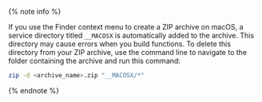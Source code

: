{% note info %}

If you use the Finder context menu to create a ZIP archive on macOS, a service directory titled `__MACOSX` is automatically added to the archive. This directory may cause errors when you build functions. To delete this directory from your ZIP archive, use the command line to navigate to the folder containing the archive and run this command:

```bash
zip -d <archive_name>.zip "__MACOSX/*"
```

{% endnote %}